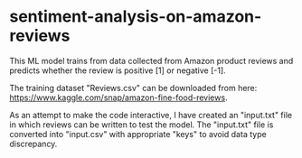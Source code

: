 # sentiment-analysis-on-amazon-reviews
This ML model trains from data collected from Amazon product reviews and predicts whether the review is positive [1] or negative [-1].

The training dataset "Reviews.csv" can be downloaded from here: https://www.kaggle.com/snap/amazon-fine-food-reviews.

As an attempt to make the code interactive, I have created an "input.txt" file in which reviews can be written to test the model.
The "input.txt" file is converted into "input.csv" with appropriate "keys" to avoid data type discrepancy.
